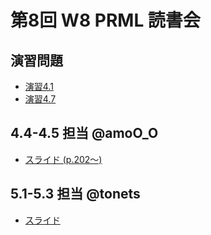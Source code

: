 第8回 W8 PRML 読書会
====

演習問題
----

- [演習4.1](https://github.com/daimatz/w8prml/blob/master/files/exercise_solutions/ex4.1.pdf?raw=true)
- [演習4.7](https://github.com/daimatz/w8prml/blob/master/files/exercise_solutions/ex4.7.pdf?raw=true)



4.4-4.5 担当 @amoO_O
----

- [スライド (p.202～)](https://github.com/daimatz/w8prml/blob/master/files/2012-12-10/prml4-3-4-5.pdf?raw=true)

5.1-5.3 担当 @tonets
----

- [スライド](http://www.slideshare.net/tonets/w8prml5153)
